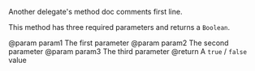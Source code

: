 Another delegate's method doc comments first line.

This method has three required parameters and returns a `Boolean`.

@param param1 The first parameter
@param param2 The second parameter
@param param3 The third parameter
@return A `true` / `false` value